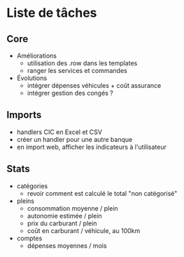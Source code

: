 # Liste de tâches

## Core

- Améliorations
    - utilisation des .row dans les templates
    - ranger les services et commandes
- Évolutions
    - intégrer dépenses véhicules + coût assurance
    - intégrer gestion des congés ?

## Imports

- handlers CIC en Excel et CSV
- créer un handler pour une autre banque
- en import web, afficher les indicateurs à l'utilisateur

## Stats

- catégories
    - revoir comment est calculé le total "non catégorisé"
- pleins
    - consommation moyenne / plein
    - autonomie estimée / plein
    - prix du carburant / plein
    - coût en carburant / véhicule, au 100km
- comptes
    - dépenses moyennes / mois
